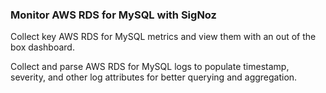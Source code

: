 ### Monitor AWS RDS for MySQL with SigNoz

Collect key AWS RDS for MySQL metrics and view them with an out of the box dashboard.  

Collect and parse AWS RDS for MySQL logs to populate timestamp, severity, and other log attributes for better querying and aggregation.
